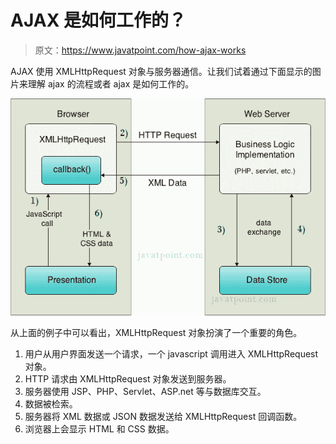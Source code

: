 # AJAX 是如何工作的？

> 原文：<https://www.javatpoint.com/how-ajax-works>

AJAX 使用 XMLHttpRequest 对象与服务器通信。让我们试着通过下面显示的图片来理解 ajax 的流程或者 ajax 是如何工作的。

![how ajax works, flow of ajax](img/75c6b70635c9d07b4cde9019a0e0474d.png)

从上面的例子中可以看出，XMLHttpRequest 对象扮演了一个重要的角色。

1.  用户从用户界面发送一个请求，一个 javascript 调用进入 XMLHttpRequest 对象。
2.  HTTP 请求由 XMLHttpRequest 对象发送到服务器。
3.  服务器使用 JSP、PHP、Servlet、ASP.net 等与数据库交互。
4.  数据被检索。
5.  服务器将 XML 数据或 JSON 数据发送给 XMLHttpRequest 回调函数。
6.  浏览器上会显示 HTML 和 CSS 数据。